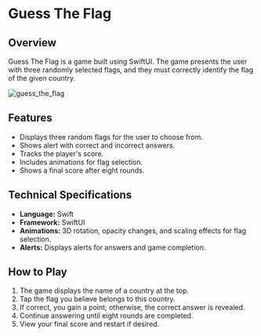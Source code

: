 # Guess The Flag

## Overview
Guess The Flag is a game built using SwiftUI. The game presents the user with three randomly selected flags, and they must correctly identify the flag of the given country.

![guess_the_flag](https://github.com/user-attachments/assets/7c3c4e45-96a1-46bd-b9eb-ffddacbcc54e)

## Features
- Displays three random flags for the user to choose from.
- Shows alert with correct and incorrect answers.
- Tracks the player's score.
- Includes animations for flag selection.
- Shows a final score after eight rounds.

## Technical Specifications
- **Language:** Swift
- **Framework:** SwiftUI
- **Animations:** 3D rotation, opacity changes, and scaling effects for flag selection.
- **Alerts:** Displays alerts for answers and game completion.

## How to Play
1. The game displays the name of a country at the top.
2. Tap the flag you believe belongs to this country.
3. If correct, you gain a point; otherwise, the correct answer is revealed.
4. Continue answering until eight rounds are completed.
5. View your final score and restart if desired.
